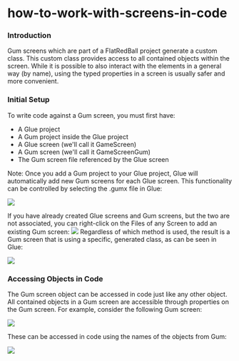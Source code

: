 # how-to-work-with-screens-in-code

### Introduction

Gum screens which are part of a FlatRedBall project generate a custom class. This custom class provides access to all contained objects within the screen. While it is possible to also interact with the elements in a general way (by name), using the typed properties in a screen is usually safer and more convenient.

### Initial Setup

To write code against a Gum screen, you must first have:

* A Glue project
* A Gum project inside the Glue project
* A Glue screen (we'll call it GameScreen)
* A Gum screen (we'll call it GameScreenGum)
* The Gum screen file referenced by the Glue screen

Note: Once you add a Gum project to your Glue project, Glue will automatically add new Gum screens for each Glue screen. This functionality can be controlled by selecting the .gumx file in Glue:

![](../../../media/2020-02-img\_5e43122d7e020.png)

If you have already created Glue screens and Gum screens, but the two are not associated, you can right-click on the Files of any Screen to add an existing Gum screen: ![](../../../media/2020-02-img\_5e431272d0637.png) Regardless of which method is used, the result is a Gum screen that is using a specific, generated class, as can be seen in Glue:

![](../../../media/2020-02-img\_5e43145966d3f.png)

### Accessing Objects in Code

The Gum screen object can be accessed in code just like any other object. All contained objects in a Gum screen are accessible through properties on the Gum screen. For example, consider the following Gum screen:

![](../../../media/2020-02-img\_5e4313383de58.png)

These can be accessed in code using the names of the objects from Gum:

![](../../../media/2020-02-img\_5e4313fdc956a.png)

&#x20; &#x20;

###
